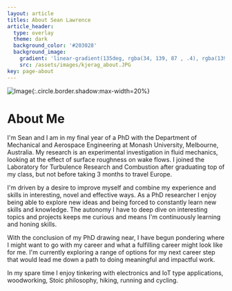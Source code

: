 ```yaml
---
layout: article
titles: About Sean Lawrence
article_header:
  type: overlay
  theme: dark
  background_color: '#203028'
  background_image:
    gradient: 'linear-gradient(135deg, rgba(34, 139, 87 , .4), rgba(139, 34, 139, .4))'
    src: /assets/images/kjerag_about.JPG
key: page-about
---
```


![Image](/assets/images/me_about.JPG){:.circle.border.shadow:max-width=20%}

# About Me
I'm Sean and I am in my final year of a PhD with the Department of Mechanical and Aerospace Engineering at Monash University, Melbourne, Australia. My research is an experimental investigation in fluid mechanics, looking at the effect of surface roughness on wake flows. I joined the Laboratory for Turbulence Research and Combustion after graduating top of my class, but not before taking 3 months to travel Europe.

I'm driven by a desire to improve myself and combine my experience and skills in interesting, novel and effective ways. As a PhD researcher I enjoy being able to explore new ideas and being forced to constantly learn new skills and knowledge. The autonomy I have to deep dive on interesting topics and projects keeps me curious and means I'm continuously learning and honing skills.

With the conclusion of my PhD drawing near, I have begun pondering where I might want to go with my career and what a fulfilling career might look like for me. I'm currently exploring a range of options for my next career step that would lead me down a path to doing meaningful and impactful work.

In my spare time I enjoy tinkering with electronics and IoT type applications, woodworking, Stoic philosophy, hiking, running and cycling. 